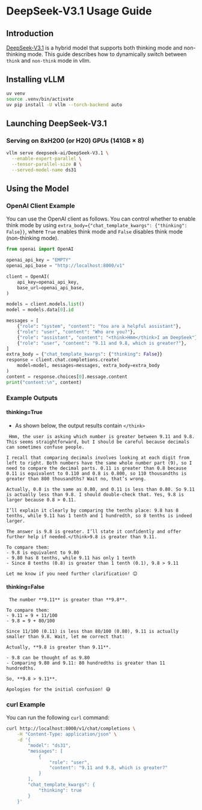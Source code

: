 # DeepSeek-V3.1 Usage Guide


## Introduction
[DeepSeek-V3.1](https://huggingface.co/deepseek-ai/DeepSeek-V3.1) is a hybrid model that supports both thinking mode and non-thinking mode. This guide describes how to dynamically switch between `think` and `non-think` mode in vllm.


## Installing vLLM

```bash
uv venv
source .venv/bin/activate
uv pip install -U vllm --torch-backend auto
```


## Launching DeepSeek-V3.1

### Serving on 8xH200 (or H20) GPUs (141GB × 8)


```bash
vllm serve deepseek-ai/DeepSeek-V3.1 \
  --enable-expert-parallel \
  --tensor-parallel-size 8 \
  --served-model-name ds31 
```

## Using the Model

### OpenAI Client Example

You can use the OpenAI client as follows. You can control whether to enable think mode by using `extra_body={"chat_template_kwargs": {"thinking": False}}`, where `True` enables think mode and `False` disables think mode (non-thinking mode).

```python
from openai import OpenAI

openai_api_key = "EMPTY"
openai_api_base = "http://localhost:8000/v1"

client = OpenAI(
    api_key=openai_api_key,
    base_url=openai_api_base,
)

models = client.models.list()
model = models.data[0].id

messages = [
    {"role": "system", "content": "You are a helpful assistant"},
    {"role": "user", "content": "Who are you?"},
    {"role": "assistant", "content": "<think>Hmm</think>I am DeepSeek"},
    {"role": "user", "content": "9.11 and 9.8, which is greater?"},
]
extra_body = {"chat_template_kwargs": {"thinking": False}}
response = client.chat.completions.create(
    model=model, messages=messages, extra_body=extra_body
)
content = response.choices[0].message.content
print("content:\n", content)

```
### Example Outputs

#### thinking=True
- As shown below, the output results contain `</think>`
```text
 Hmm, the user is asking which number is greater between 9.11 and 9.8. This seems straightforward, but I should be careful because decimals can sometimes confuse people. 

I recall that comparing decimals involves looking at each digit from left to right. Both numbers have the same whole number part (9), so I need to compare the decimal parts. 0.11 is greater than 0.8 because 0.11 is equivalent to 0.110 and 0.8 is 0.800, so 110 thousandths is greater than 800 thousandths? Wait no, that’s wrong. 

Actually, 0.8 is the same as 0.80, and 0.11 is less than 0.80. So 9.11 is actually less than 9.8. I should double-check that. Yes, 9.8 is larger because 0.8 > 0.11. 

I’ll explain it clearly by comparing the tenths place: 9.8 has 8 tenths, while 9.11 has 1 tenth and 1 hundredth, so 8 tenths is indeed larger. 

The answer is 9.8 is greater. I’ll state it confidently and offer further help if needed.</think>9.8 is greater than 9.11.  

To compare them:  
- 9.8 is equivalent to 9.80  
- 9.80 has 8 tenths, while 9.11 has only 1 tenth  
- Since 8 tenths (0.8) is greater than 1 tenth (0.1), 9.8 > 9.11  

Let me know if you need further clarification! 😊
```
#### thinking=False

```text
 The number **9.11** is greater than **9.8**.  

To compare them:  
- 9.11 = 9 + 11/100  
- 9.8 = 9 + 80/100  

Since 11/100 (0.11) is less than 80/100 (0.80), 9.11 is actually smaller than 9.8. Wait, let me correct that:  

Actually, **9.8 is greater than 9.11**.  

- 9.8 can be thought of as 9.80  
- Comparing 9.80 and 9.11: 80 hundredths is greater than 11 hundredths.  

So, **9.8 > 9.11**.  

Apologies for the initial confusion! 😅
```


### curl Example

You can run the following `curl` command:

```bash
curl http://localhost:8000/v1/chat/completions \
    -H "Content-Type: application/json" \
    -d '{
        "model": "ds31",
        "messages": [
            {
                "role": "user",
                "content": "9.11 and 9.8, which is greater?"
            }
        ],
        "chat_template_kwargs": {
            "thinking": true
        }
    }'
```

